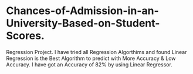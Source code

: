 # Chances-of-Admission-in-an-University-Based-on-Student-Scores.
Regression Project.
I have tried all Regression Algorthims and found Linear Regression is the Best Algorithm to predict with More Accuracy & Low Accuracy.
I have got an Accuracy of 82% by using Linear Regressor.
